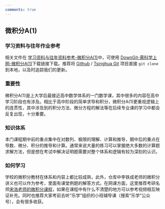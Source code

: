 ```yaml
---
comments: true
---
```



## 微积分A(1)

### 学习资料与往年作业参考

相关文件在 [学习资料与往年资料参考-微积分A(1)](https://github.com/Open-DA/OpenDA/tree/main/A_%E5%9F%BA%E7%A1%80%E8%AF%BE%E7%A8%8B/%E5%BE%AE%E7%A7%AF%E5%88%86A(1))中，可使用 [DownGit-需科学上网-微积分A(1)](https://tool.mkblog.cn/downgit/#/home?url=https://github.com/Open-DA/OpenDA/tree/main/A_%E5%9F%BA%E7%A1%80%E8%AF%BE%E7%A8%8B/%E5%BE%AE%E7%A7%AF%E5%88%86A(1))下载链接下载。推荐将 [Github](https://github.com/Open-DA/OpenDA) / [Tsinghua Git](https://git.tsinghua.edu.cn/openda/openda) 项目直接 `git clone` 到本地，以及时追踪我们的更新。

### 重要性

微积分A(1)是上大学后最接近高中数学体系的一门数学课，其中很多的内容在高中学习阶段也有涉及。相比于高中阶段的简单求导和积分，微积分A(1)更重视逻辑上的连贯性，其中涉及到的积分方法、微分方程的解法等在后续专业课的学习中都会反复出现，十分重要。

### 知识体系

本门课程期中前的重点集中在对数列、极限的理解、计算和推导，期中后的重点在导数、微分、积分的推导和计算。通常来说大量的练习可以掌握绝大多数的计算题求解方法，但是想在考试中解决证明题需要对整个体系和逻辑有较为深刻的认识。

### 如何学习

学校的微积分教材在体系和内容上都比较成熟，此外，仓库中李铁成老师的微积分讲义也可以作为参考，里面有课堂例题的解答方式。在网课方面，这里推荐考研名师[宋浩老师的微积分课程](https://www.bilibili.com/video/BV1UW411k7Jv/)，如果在课程中有什么不清楚的地方可以参考视频相互映证补充。同时也推荐大家考前去听“乐学”组织的小班辅导课（搜索“乐学”公众号），会有很多收获。
